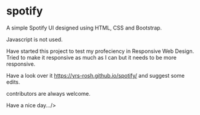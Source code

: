# spotify

A simple Spotify UI designed using HTML, CSS and Bootstrap.

Javascript is not used.


Have started this project to test my profeciency in Responsive Web Design.
Tried to make it responsive as much as I can but it needs to be more responsive.

Have a look over it https://yrs-rosh.github.io/spotify/
and suggest some edits.

contributors are always welcome.

Have a nice day.../>
